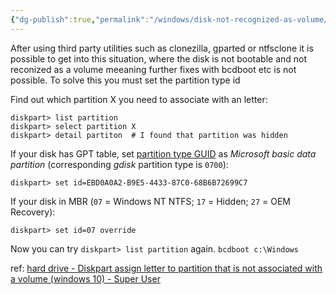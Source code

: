 ```yaml
---
{"dg-publish":true,"permalink":"/windows/disk-not-recognized-as-volume/","tags":["public","windows"],"noteIcon":"1"}
---
```



After using third party utilities such as clonezilla, gparted or ntfsclone it is possible to get into this situation, where the disk is not bootable and not reconized as a volume meeaning further fixes with bcdboot etc is not possible. To solve this you must set the partition type id

Find out which partition X you need to associate with an letter:

```
diskpart> list partition
diskpart> select partition X
diskpart> detail partiton  # I found that partition was hidden
```

If your disk has GPT table, set [partition type GUID](https://en.wikipedia.org/wiki/GUID_Partition_Table#Partition_type_GUIDs) as _Microsoft basic data partition_ (corresponding _gdisk_ partition type is `0700`):

```
diskpart> set id=EBD0A0A2-B9E5-4433-87C0-68B6B72699C7
```

If your disk in MBR (`07` = Windows NT NTFS; `17` = Hidden; `27` = OEM Recovery):

```
diskpart> set id=07 override
```

Now you can try `diskpart> list partition` again. `bcdboot c:\Windows`

ref:
[hard drive - Diskpart assign letter to partition that is not associated with a volume (windows 10) - Super User](https://superuser.com/questions/978076/diskpart-assign-letter-to-partition-that-is-not-associated-with-a-volume-window)